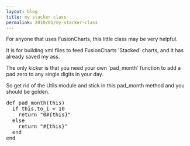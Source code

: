 ```yaml
---
layout: blog
title: my stacker class
permalink: 2010/01/my-stacker-class
---
```


<p>For anyone that uses FusionCharts, this little class may be very helpful.</p>
<p>It is for building xml files to feed FusionCharts &#039;Stacked&#039; charts, and it has already saved my ass.</p>

<script src="https://gist.github.com/860786.js?file=stacker.rb"></script>

<p>
The only kicker is that you need your own &#039;pad_month&#039; function to add a pad zero to any single digits in your day.</p>
<p>So get rid of the Utils module and stick in this pad_month method and you should be golden.</p>
<pre>
def pad_month(this)
  if this.to_i &lt; 10
    return "0#{this}"
  else
    return "#{this}"
  end
end
</pre>

